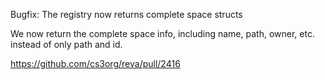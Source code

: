 Bugfix: The registry now returns complete space structs 

We now return the complete space info, including name, path, owner, etc. instead of only path and id.

https://github.com/cs3org/reva/pull/2416